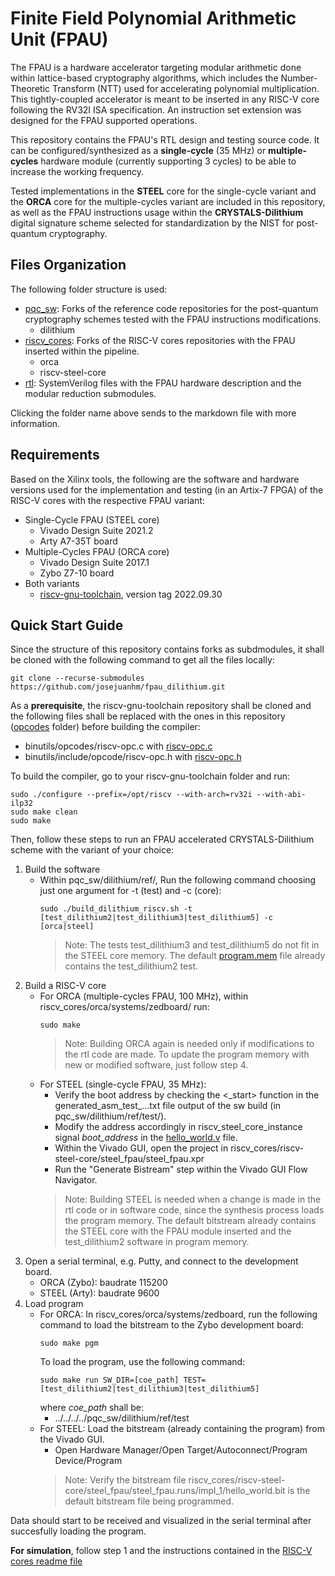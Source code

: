 # Finite Field Polynomial Arithmetic Unit (FPAU)

The FPAU is a hardware accelerator targeting modular arithmetic done within lattice-based cryptography algorithms, which includes the Number-Theoretic Transform (NTT) used for accelerating polynomial multiplication. This tightly-coupled accelerator is meant to be inserted in any RISC-V core following the RV32I ISA specification. An instruction set extension was designed for the FPAU supported operations.

This repository contains the FPAU's RTL design and testing source code. It can be configured/synthesized as a **single-cycle** (35 MHz) or **multiple-cycles** hardware module (currently supporting 3 cycles) to be able to increase the working frequency.

Tested implementations in the **STEEL** core for the single-cycle variant and the **ORCA** core for the multiple-cycles variant are included in this repository, as well as the FPAU instructions usage within the **CRYSTALS-Dilithium** digital signature scheme selected for standardization by the NIST for post-quantum cryptography.

## Files Organization

The following folder structure is used:

- [pqc_sw](pqc_sw/README.md): Forks of the reference code repositories for the post-quantum cryptography schemes tested with the FPAU instructions modifications. 
  - dilithium
- [riscv_cores](riscv_cores/README.md): Forks of the RISC-V cores repositories with the FPAU inserted within the pipeline.
  - orca
  - riscv-steel-core
- [rtl](rtl/README.md): SystemVerilog files with the FPAU hardware description and the modular reduction submodules.

Clicking the folder name above sends to the markdown file with more information.

## Requirements

Based on the Xilinx tools, the following are the software and hardware versions used for the implementation and testing (in an Artix-7 FPGA) of the RISC-V cores with the respective FPAU variant:

* Single-Cycle FPAU (STEEL core)
  - Vivado Design Suite 2021.2
  - Arty A7-35T board
* Multiple-Cycles FPAU (ORCA core)
  - Vivado Design Suite 2017.1
  - Zybo Z7-10 board
* Both variants
  - [riscv-gnu-toolchain](https://github.com/riscv-collab/riscv-gnu-toolchain/tree/2022.09.30), version tag 2022.09.30

## Quick Start Guide

Since the structure of this repository contains forks as subdmodules, it shall be cloned with the following command to get all the files locally:

    git clone --recurse-submodules https://github.com/josejuanhm/fpau_dilithium.git

As a **prerequisite**, the riscv-gnu-toolchain repository shall be cloned and the following files shall be replaced with the ones in this repository ([opcodes](pqc_sw/opcodes/) folder) before building the compiler:
* binutils/opcodes/riscv-opc.c with [riscv-opc.c](pqc_sw/opcodes/riscv-opc.c)
* binutils/include/opcode/riscv-opc.h with [riscv-opc.h](pqc_sw/opcodes/riscv-opc.h)

To build the compiler, go to your riscv-gnu-toolchain folder and run:
```
sudo ./configure --prefix=/opt/riscv --with-arch=rv32i --with-abi-ilp32 
sudo make clean 
sudo make
```

Then, follow these steps to run an FPAU accelerated CRYSTALS-Dilithium scheme with the variant of your choice:

1. Build the software
    - Within pqc_sw/dilithium/ref/, Run the following command choosing just one argument for -t (test) and -c (core):
        ```
        sudo ./build_dilithium_riscv.sh -t [test_dilithium2|test_dilithium3|test_dilithium5] -c [orca|steel]
        ```
        > Note: The tests test_dilithium3 and test_dilithium5 do not fit in the STEEL core memory. The default [program.mem](riscv_cores/riscv-steel-core/hello_world/program.mem) file already contains the test_dilithium2 test.
2. Build a RISC-V core
    - For ORCA (multiple-cycles FPAU, 100 MHz), within riscv_cores/orca/systems/zedboard/ run:
        ```
        sudo make
        ```
      > Note: Building ORCA again is needed only if modifications to the rtl code are made. To update the program memory with new or modified software, just follow step 4.
    - For STEEL (single-cycle FPAU, 35 MHz):
      - Verify the boot address by checking the <\_start> function in the generated_asm_test_...txt file output of the sw build (in pqc_sw/dilithium/ref/test/).
      - Modify the address accordingly in riscv_steel_core_instance signal *boot_address* in the [hello_world.v](riscv_cores/riscv-steel-core/hello_world/hello_world.v) file.
      - Within the Vivado GUI, open the project in riscv_cores/riscv-steel-core/steel_fpau/steel_fpau.xpr
      - Run the "Generate Bistream" step within the Vivado GUI Flow Navigator.
      > Note: Building STEEL is needed when a change is made in the rtl code or in software code, since the synthesis process loads the program memory. The default bitstream already contains the STEEL core with the FPAU module inserted and the test_dilithium2 software in program memory.
3. Open a serial terminal, e.g. Putty, and connect to the development board.
    - ORCA (Zybo): baudrate 115200 
    - STEEL (Arty):  baudrate 9600 
4. Load program 
    - For ORCA: In riscv_cores/orca/systems/zedboard, run the following command to load the bitstream to the Zybo development board:
      ```
      sudo make pgm
      ```
      To load the program, use the following command:
      ```
      sudo make run SW_DIR=[coe_path] TEST=[test_dilithium2|test_dilithium3|test_dilithium5]
      ```
      where *coe_path* shall be:
      - ../../../../pqc_sw/dilithium/ref/test 
    - For STEEL: Load the bitstream (already containing the program) from the Vivado GUI.
      - Open Hardware Manager/Open Target/Autoconnect/Program Device/Program
      > Note: Verify the bitstream file riscv_cores/riscv-steel-core/steel_fpau/steel_fpau.runs/impl_1/hello_world.bit is the default bitstream file being programmed.

Data should start to be received and visualized in the serial terminal after succesfully loading the program.

**For simulation**, follow step 1 and the instructions contained in the [RISC-V cores readme file](riscv_cores/README.md)